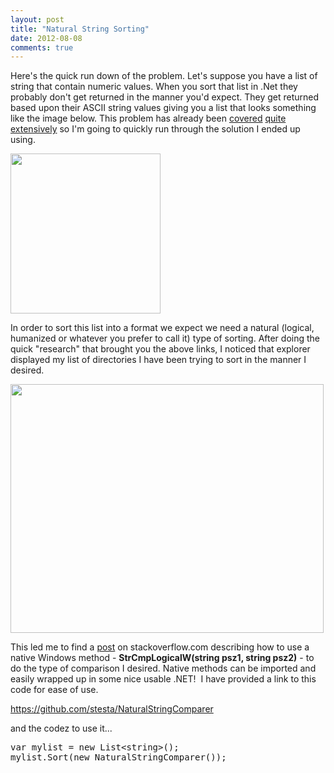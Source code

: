 ```yaml
---
layout: post
title: "Natural String Sorting"
date: 2012-08-08
comments: true
---
```

<p>Here's the quick run down of the problem. Let's suppose you have a list of string that contain numeric values. When you sort that list in .Net they probably don't get returned in the manner you'd expect. They get returned based upon their ASCII string values giving you a list that looks something like the image below. This problem has already been <a href="http://www.codinghorror.com/blog/2007/12/sorting-for-humans-natural-sort-order.html">covered</a> <a href="http://www.interact-sw.co.uk/iangblog/2007/12/13/natural-sorting">quite</a> <a href="http://nedbatchelder.com/blog/200712.html#e20071211T054956">extensively</a> so I'm going to quickly run through the solution I ended up using.</p>
<p><img src="http://testasoftware.com/assets/images/blog/NaturalStringComparer/badorder.png" alt="" height="256" width="240" /></p>
<p>In order to sort this list into a format we expect we need a natural (logical, humanized or whatever you prefer to call it) type of sorting. After doing the quick "research" that brought you the above links, I noticed that explorer displayed my list of directories I have been trying to sort in the manner I desired.</p>
<p><img src="http://testasoftware.com/assets/images/blog/NaturalStringComparer/files.png" alt="" height="398" width="501" /></p>
<p>This led me to find a <a href="http://stackoverflow.com/questions/248603/natural-sort-order-in-c-sharp">post</a> on stackoverflow.com describing how to use a native Windows method - <strong>StrCmpLogicalW(string psz1, string psz2)</strong> - to do the type of comparison I desired. Native methods can be imported and easily wrapped up in some nice usable .NET!&nbsp; I have provided a link to this code for ease of use.</p>
<p><a href="https://github.com/stesta/NaturalStringComparer">https://github.com/stesta/NaturalStringComparer</a></p>
<p>and the codez to use it...</p>
<pre>var mylist = new List&lt;string&gt;();
mylist.Sort(new NaturalStringComparer());
</pre>